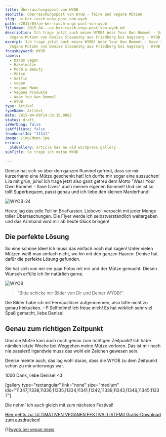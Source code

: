 ```yaml
---
title: Ü­ber­rasch­ungs­post von WYOB
seoTitle: Überraschungspost von WYOB - faire und vegane Mützen
slug: ue-ber-rasch-ungs-post-von-wyob
path: /2015/04/ue-ber-rasch-ungs-post-von-wyob
fileName: 2015-04---ue-ber-rasch-ungs-post-von-wyob.md
description: Ich trage jetzt auch meine WYOB! Wear Your Own Bommel - Save lives!
  Vegane Mützen von Denise Slapansky aus Friedberg bei Augsburg - WYOB
excerpt: Ich trage jetzt auch meine WYOB! Wear Your Own Bommel - Save lives!
  Vegane Mützen von Denise Slapansky aus Friedberg bei Augsburg - WYOB
focusKeyword: WYOB
labels:
  - Darum vegan
  - Häkelmütze
  - Mode & Beauty
  - Mütze
  - Selfie
  - vegan
  - vegane Mode
  - Vegane Produkte
  - Wear You Own Bommel
  - WYOB
type: Artikel
typeName: Artikel
date: 2015-04-09T14:50:35.000Z
status: draft
isWerbung: false
isAffiliate: false
thumbnailId: "11341"
image: /img/demo.jpg
errors:
  oldGallery: article has an old wordpress gallery
subTitle: So trage ich meine WYOB
  
---
```


Denise hat sich so über den ganzen Rummel gefreut, dass sie mir kurzerhand eine
Mütze geschenkt hat! Ich durfte mir sogar eine aussuchen! Lila mit grün, juhu!
Ich trage jetzt also ganz getreu dem Motto "Wear Your Own Bommel - Save Lives"
auch meinen eigenen Bommel! Und sie ist so toll! Superbequem, passt genau und
ich liebe den kleinen Marderhund!

![WYOB-24](http://cardamonchai.com/wp-content/uploads/2015/04/WYOB-24-640x427.jpg)

Heute lag das edle Teil im Briefkasten. Liebevoll verpackt mit jeder Menge
toller Überraschungen. Die Flyer werde ich selbstverständlich weitergeben und
das Armband wird mir ab heute Glück bringen!

## Die perfekte Lösung

So eine schöne Idee! Ich muss das einfach noch mal sagen! Unter vielen Mützen
weiß man einfach nicht, wo hin mit den ganzen Haaren. Denise hat dafür die
perfekte Lösung gefunden.

Sie hat sich von mir ein paar Fotos mit mir und der Mütze gemacht. Diesen Wunsch
erfülle ich Ihr natürlich gerne.

![WYOB](http://cardamonchai.com/wp-content/uploads/2015/04/WYOB-12-640x427.jpg)

> "Bitte schicke mir Bilder von Dir und Deiner WYOB!"

Die Bilder habe ich mit Fernauslöser aufgenommen, also bitte nicht zu genau
hinkucken. :-P Selfietime! Ich freue mich! Es hat wirklich sehr viel Spaß
gemacht, liebe Denise!

## Genau zum richtigen Zeitpunkt

Und die Mütze kam auch noch genau zum richtigen Zeitpunkt! Ich habe nämlich
letzte Woche bei Weggehen meine Mütze verloren. Das ist mir noch nie passiert!
Irgendwie muss das wohl ein Zeichen gewesen sein.

Denise meinte auch, das lag wohl daran, dass die WYOB zu dem Zeitpunkt schon zu
mir unterwegs war.

1000 Dank, liebe Denise! &lt;3

[gallery type="rectangular" link="none" size="medium"
ids="11347,11338,11336,11335,11334,11341,11342,11339,11343,11346,11345,11337"]

Die nehm' ich auch gleich mit zum nächsten Festival!

[Hier gehts zur ULTIMATIVEN VEGANEN FESTIVALLISTEMit Gratis-Download zum ausdrucken!](/2015/03/die-ultimative-vegane-festivalliste)

[1][wyob bei vegan news](http://www.vegan-news.de/handgemachte-haekelmuetzen-wear-your-own-bommel/)

  